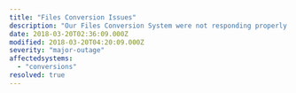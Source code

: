 ```yaml
---
title: "Files Conversion Issues"
description: "Our Files Conversion System were not responding properly."
date: 2018-03-20T02:36:09.000Z
modified: 2018-03-20T04:20:09.000Z
severity: "major-outage"
affectedsystems:
  - "conversions"
resolved: true
---
```

